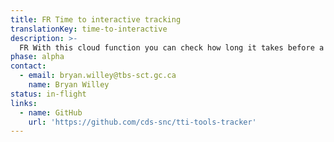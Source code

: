 ```yaml
---
title: FR Time to interactive tracking
translationKey: time-to-interactive
description: >-
  FR With this cloud function you can check how long it takes before a user can interact with your website from the time they request the page. This allows you to track time to interactive metrics for your website as you develop ensuring that your webpage will provide a great user experience to users on slower connections. 
phase: alpha
contact:
  - email: bryan.willey@tbs-sct.gc.ca
    name: Bryan Willey
status: in-flight
links:
  - name: GitHub
    url: 'https://github.com/cds-snc/tti-tools-tracker'
---
```


